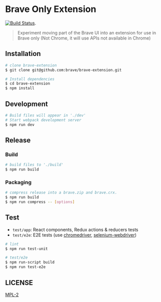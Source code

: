 # Brave Only Extension

[![Build Status](https://travis-ci.org/brave/brave-extension.svg?branch=master)](https://travis-ci.org/brave/brave-extension).

> Experiment moving part of the Brave UI into an extension for use in Brave only (Not Chrome, it will use APIs not available in Chrome)

## Installation

```bash
# clone brave-extension
$ git clone git@github.com:brave/brave-extension.git

# Install dependencies
$ cd brave-extension
$ npm install
```

## Development

```bash
# Build files will appear in './dev'
# Start webpack development server
$ npm run dev
```

## Release

### Build

```bash
# build files to './build'
$ npm run build
```

### Packaging


```bash
# compress release into a brave.zip and brave.crx.
$ npm run build
$ npm run compress -- [options]
```

## Test

* `test/app`: React components, Redux actions & reducers tests
* `test/e2e`: E2E tests (use [chromedriver](https://www.npmjs.com/package/chromedriver), [selenium-webdriver](https://www.npmjs.com/package/selenium-webdriver))

```bash
# lint
$ npm run test-unit

# test/e2e
$ npm run-script build
$ npm run test-e2e
```

## LICENSE

[MPL-2](LICENSE)
